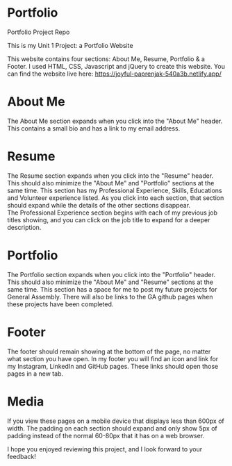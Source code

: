 # Portfolio
Portfolio Project Repo

This is my Unit 1 Project: a Portfolio Website

This website contains four sections: About Me, Resume, Portfolio & a Footer.  I used HTML, CSS, Javascript and jQuery to create this website.
You can find the website live here: https://joyful-paprenjak-540a3b.netlify.app/ 

# About Me

The About Me section expands when you click into the "About Me" header.  This contains a small bio and has a link to my email address.

# Resume 

The Resume section expands when you click into the "Resume" header.  This should also minimize the "About Me" and "Portfolio" sections at the same time.
This section has my Professional Experience, Skills, Educations and Volunteer experience listed.
As you click into each section, that section should expand while the details of the other sections disappear.  
The Professional Experience section begins with each of my previous job titles showing, and you can click on the job title to expand for a deeper description.

# Portfolio

The Portfolio section expands when you click into the "Portfolio" header.  This should also minimize the "About Me" and "Resume" sections at the same time.
This section has a space for me to post my future projects for General Assembly.  There will also be links to the GA github pages when these projects have been completed.

# Footer

The footer should remain showing at the bottom of the page, no matter what section you have open.
In my footer you will find an icon and link for my Instagram, LinkedIn and GitHub pages.
These links should open those pages in a new tab.

# Media
If you view these pages on a mobile device that displays less than 600px of width.
The padding on each section should expand and only show 5px of padding instead of the normal 60-80px that it has on a web browser.

I hope you enjoyed reviewing this project, and I look forward to your feedback!